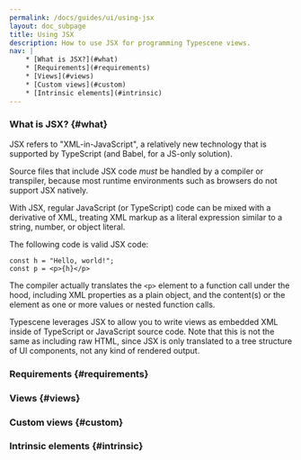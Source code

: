 ```yaml
---
permalink: /docs/guides/ui/using-jsx
layout: doc_subpage
title: Using JSX
description: How to use JSX for programming Typescene views.
nav: |
    * [What is JSX?](#what)
    * [Requirements](#requirements)
    * [Views](#views)
    * [Custom views](#custom)
    * [Intrinsic elements](#intrinsic)
---
```


### What is JSX? {#what}

JSX refers to "XML-in-JavaScript", a relatively new technology that is supported by TypeScript (and Babel, for a JS-only solution).

Source files that include JSX code _must_ be handled by a compiler or transpiler, because most runtime environments such as browsers do not support JSX natively.

With JSX, regular JavaScript (or TypeScript) code can be mixed with a derivative of XML, treating XML markup as a literal expression similar to a string, number, or object literal.

The following code is valid JSX code:

```tsx
const h = "Hello, world!";
const p = <p>{h}</p>
```

The compiler actually translates the `<p>` element to a function call under the hood, including XML properties as a plain object, and the content(s) or the element as one or more values or nested function calls.

Typescene leverages JSX to allow you to write views as embedded XML inside of TypeScript or JavaScript source code. Note that this is not the same as including raw HTML, since JSX is only translated to a tree structure of UI components, not any kind of rendered output.

### Requirements {#requirements}



### Views {#views}


### Custom views {#custom}


### Intrinsic elements {#intrinsic}


